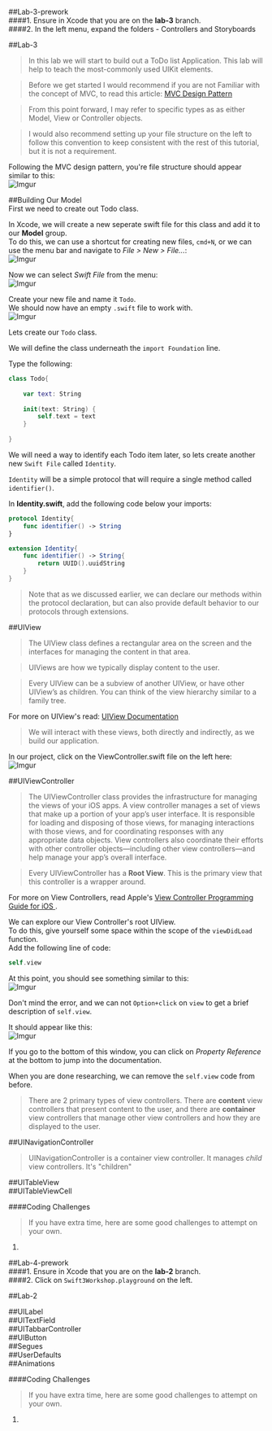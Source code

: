 ##Lab-3-prework  
####1. Ensure in Xcode that you are on the **lab-3** branch.  
####2. In the left menu, expand the folders - Controllers and Storyboards  

##Lab-3  
> In this lab we will start to build out a ToDo list Application. This lab will help to teach the most-commonly used UIKit elements.  

> Before we get started I would recommend if you are not Familiar with the concept of MVC, to read this article: [MVC Design Pattern](https://developer.apple.com/library/content/documentation/General/Conceptual/DevPedia-CocoaCore/MVC.html)  

> From this point forward, I may refer to specific types as as either Model, View or Controller objects.

> I would also recommend setting up your file structure on the left to follow this convention to keep consistent with the rest of this tutorial, but it is not a requirement.  

Following the MVC design pattern, you're file structure should appear similar to this:  
![Imgur](http://i.imgur.com/6UMSbGF.png)  


##Building Our Model  
First we need to create out Todo class.  

In Xcode, we will create a new seperate swift file for this class and add it to our **Model** group.  
To do this, we can use a shortcut for creating new files, `cmd+N`, or we can use the menu bar and navigate to *File > New > File...*:  
![Imgur](http://i.imgur.com/XMsTzWQ.png)  

Now we can select *Swift File* from the menu:  
![Imgur](http://i.imgur.com/wtXbLqu.png)  

Create your new file and name it `Todo`.  
We should now have an empty `.swift` file to work with.  
![Imgur](http://i.imgur.com/lTFi3OR.png)  

Lets create our `Todo` class.  

We will define the class underneath the `import Foundation` line.  

Type the following:
```swift
class Todo{
    
    var text: String
    
    init(text: String) {
        self.text = text
    }
    
}
```  

We will need a way to identify each Todo item later, so lets create another new `Swift File` called `Identity`. 

`Identity` will be a simple protocol that will require a single method called `identifier()`.  

In **Identity.swift**, add the following code below your imports:  
```swift
protocol Identity{
    func identifier() -> String
}

extension Identity{
    func identifier() -> String{
        return UUID().uuidString
    }
}
```  

> Note that as we discussed earlier, we can declare our methods within the protocol declaration, but can also provide default behavior to our protocols through extensions.  


##UIView  
> The UIView class defines a rectangular area on the screen and the interfaces for managing the content in that area.  

> UIViews are how we typically display content to the user.

> Every UIView can be a subview of another UIView, or have other UIView’s as children. You can think of the view hierarchy similar to a family tree.  

For more on UIView's read: [UIView Documentation](https://developer.apple.com/reference/uikit/uiview)  

> We will interact with these views, both directly and indirectly, as we build our application.  

In our project, click on the ViewController.swift file on the left here:  
![Imgur](http://i.imgur.com/n4UGja0.png)  

##UIViewController  
> The UIViewController class provides the infrastructure for managing the views of your iOS apps. A view controller manages a set of views that make up a portion of your app’s user interface. It is responsible for loading and disposing of those views, for managing interactions with those views, and for coordinating responses with any appropriate data objects. View controllers also coordinate their efforts with other controller objects—including other view controllers—and help manage your app’s overall interface.

> Every UIViewController has a **Root View**. This is the primary view that this controller is a wrapper around.

For more on View Controllers, read Apple's [View Controller Programming Guide for iOS
](https://developer.apple.com/library/content/featuredarticles/ViewControllerPGforiPhoneOS/index.html#//apple_ref/doc/uid/TP40007457).  

We can explore our View Controller's root UIView.  
To do this, give yourself some space within the scope of the `viewDidLoad` function.  
Add the following line of code:  
```swift
self.view
```  
At this point, you should see something similar to this:  
![Imgur](http://i.imgur.com/10jVXsk.png)  

Don't mind the error, and we can not `Option+click` on `view` to get a brief description of `self.view`.  

It should appear like this:  
![Imgur](http://i.imgur.com/BUHrFxg.png)  

If you go to the bottom of this window, you can click on *Property Reference* at the bottom to jump into the documentation.  

When you are done researching, we can remove the `self.view` code from before.  

> There are 2 primary types of view controllers. There are **content** view controllers that present content to the user, and there are **container** view controllers that manage other view controllers and how they are displayed to the user.  

##UINavigationController  
> UINavigationController is a container view controller. It manages *child* view controllers. It's "children" 

##UITableView  
##UITableViewCell  

####Coding Challenges  
> If you have extra time, here are some good challenges to attempt on your own.  

1. 


##Lab-4-prework  
####1. Ensure in Xcode that you are on the **lab-2** branch.  
####2. Click on `Swift3Workshop.playground` on the left.  

##Lab-2  

##UILabel  
##UITextField  
##UITabbarController  
##UIButton  
##Segues  
##UserDefaults  
##Animations  

####Coding Challenges  
> If you have extra time, here are some good challenges to attempt on your own.  

1. 
